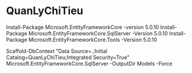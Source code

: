 # QuanLyChiTieu

Install-Package Microsoft.EntityFrameworkCore -version 5.0.10
Install-Package Microsoft.EntityFrameworkCore.SqlServer -Version 5.0.10
Install-Package Microsoft.EntityFrameworkCore.Tools -Version 5.0.10

Scaffold-DbContext "Data Source=.;Initial Catalog=QuanLyChiTieu;Integrated Security=True" Microsoft.EntityFrameworkCore.SqlServer -OutputDir Models -Force
